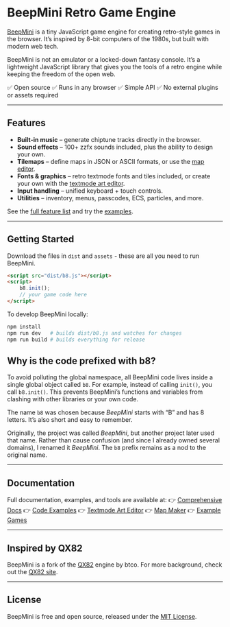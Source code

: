# BeepMini Retro Game Engine

[BeepMini](https://beepmini.com/) is a tiny JavaScript game engine for creating retro-style games in the browser.
It’s inspired by 8-bit computers of the 1980s, but built with modern web tech.

BeepMini is not an emulator or a locked-down fantasy console. It’s a lightweight JavaScript library that gives you the tools of a retro engine while keeping the freedom of the open web.

✅ Open source
✅ Runs in any browser
✅ Simple API
✅ No external plugins or assets required

---

## Features

* **Built-in music** – generate chiptune tracks directly in the browser.
* **Sound effects** – 100+ zzfx sounds included, plus the ability to design your own.
* **Tilemaps** – define maps in JSON or ASCII formats, or use the [map editor](https://beepmini.com/tools/beepmini-map-editor/).
* **Fonts & graphics** – retro textmode fonts and tiles included, or create your own with the [textmode art editor](https://beepmini.com/tools/beepmini-textmode-editor/).
* **Input handling** – unified keyboard + touch controls.
* **Utilities** – inventory, menus, passcodes, ECS, particles, and more.

See the [full feature list](https://beepmini.com/) and try the [examples](https://beepmini.com/examples/).

---

## Getting Started

Download the files in `dist` and `assets` - these are all you need to run BeepMini.

```html
<script src="dist/b8.js"></script>
<script>
	b8.init();
	// your game code here
</script>
```

To develop BeepMini locally:

```bash
npm install
npm run dev   # builds dist/b8.js and watches for changes
npm run build # builds everything for release
```

## Why is the code prefixed with b8?

To avoid polluting the global namespace, all BeepMini code lives inside a single global object called `b8`. For example, instead of calling `init()`, you call `b8.init()`. This prevents BeepMini’s functions and variables from clashing with other libraries or your own code.

The name `b8` was chosen because *BeepMini* starts with “B” and has 8 letters. It’s also short and easy to remember.

Originally, the project was called *BeepMini*, but another project later used that name. Rather than cause confusion (and since I already owned several domains), I renamed it *BeepMini*. The `b8` prefix remains as a nod to the original name.

---

## Documentation

Full documentation, examples, and tools are available at:
👉 [Comprehensive Docs](https://beepmini.com/docs/)
👉 [Code Examples](https://beepmini.com/examples/)
👉 [Textmode Art Editor](https://beepmini.com/tools/beepmini-textmode-editor/)
👉 [Map Maker](https://beepmini.com/tools/beepmini-map-editor/)
👉 [Example Games](https://beepmini.com/games/)

---

## Inspired by QX82

BeepMini is a fork of the [QX82](https://github.com/btco/qx82) engine by btco.
For more background, check out the [QX82 site](https://btco.github.io/qx82).

---

## License

BeepMini is free and open source, released under the [MIT License](LICENSE).
